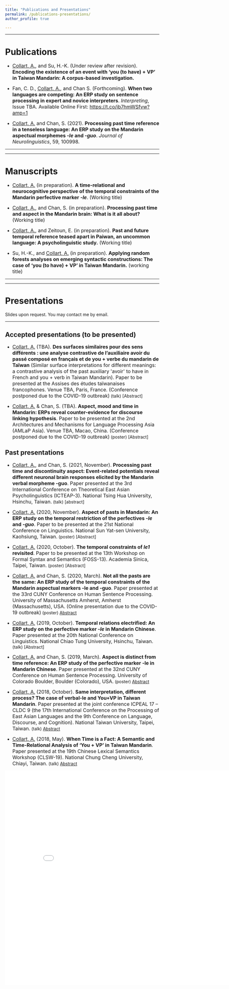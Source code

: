 ```yaml
---
title: "Publications and Presentations"
permalink: /publications-presentations/
author_profile: true

---
```


---
# Publications

* <font size="3"><ins>Collart, A.</ins>, and Su, H.-K. (Under review after revision). <b>Encoding the existence of an event
with ‘you (to have) + VP’ in Taiwan Mandarin: A corpus-based investigation.</b></font>

* <font size="3">Fan, C. D., <ins>Collart, A.</ins>, and Chan S. (Forthcoming). <b>When two languages are competing: An ERP study on sentence processing in
  expert and novice interpreters</b>. <i>Interpreting</i>, Issue TBA. Available Online First: https://t.co/ib7hmWSfvw?amp=1</font>

* <font size="3"><ins>Collart, A.</ins> and Chan, S. (2021). <b>Processing past time reference in a tenseless language: An ERP study on the Mandarin aspectual morphemes <i>-le</i> and <i>-guo</i></b>. <i>Journal of Neurolinguistics</i>, 59, 100998.</font>

---
---
# Manuscripts
* <font size="3"><ins>Collart, A.</ins> (in preparation). <b>A time-relational and neurocognitive perspective of the temporal constraints of the Mandarin perfective marker <i>-le</i></b>. (Working title)</font>

* <font size="3"><ins>Collart, A.</ins>, and Chan, S. (in preparation). <b>Processing past time and aspect in the Mandarin brain: What is it all about?</b> (Working title)</font>

* <font size="3"><ins>Collart, A.</ins>, and Zeitoun, E. (in preparation). <b>Past and future temporal reference teased apart in Paiwan, an uncommon language: A psycholinguistic study.</b> (Working title)</font>

* <font size="3">Su, H.-K., and <ins>Collart, A.</ins> (in preparation). <b>Applying random forests analyses on emerging syntactic constructions: The case of ‘you (to have) + VP’ in Taiwan Mandarin.</b> (working title)</font>

---
---
# Presentations

Slides upon request. You may contact me by email.

---
## Accepted presentations (to be presented)
* <font size="3"><ins>Collart, A.</ins> (TBA). <b>Des surfaces similaires pour des sens différents : une analyse contrastive de l’auxiliaire avoir du passé composé en français et de you + verbe du mandarin de Taïwan</b> (Similar surface interpretations for different meanings: a contrastive analysis of the past auxiliary 'avoir' to have in French and you + verb in Taiwan Mandarin). Paper to be presented at the Assises des études taïwanaises francophones. Venue TBA, Paris, France. (Conference postponed due to the COVID-19 outbreak)</font> (talk) [Abstract]

* <font size="3"><ins>Collart, A.</ins> & Chan, S. (TBA). <b>Aspect, mood and time in Mandarin: ERPs reveal counter-evidence for discourse linking hypothesis</b>. Paper to be presented at the 2nd Architectures and Mechanisms for Language Processing Asia (AMLaP Asia). Venue TBA, Macao, China. (Conference postponed due to the COVID-19 outbreak)</font> (poster) [Abstract]

## Past presentations
* <font size="3"><ins>Collart, A.</ins>, and Chan, S. (2021, November). <b>Processing past time and discontinuity aspect: Event-related potentials reveal different neuronal brain responses elicited by the Mandarin verbal morpheme -guo</b>. Paper presented at the 3rd International Conference on Theoretical East Asian Psycholinguistics (ICTEAP-3). National Tsing Hua University, Hsinchu, Taiwan.</font> (talk) [abstract]

* <font size="3"><ins>Collart, A.</ins> (2020, November). <b>Aspect of pasts in Mandarin: An ERP study on the temporal restriction of the perfectives <i>-le</i> and <i>-guo</i></b>. Paper to be presented at the 21st National Conference on Linguistics. National Sun Yat-sen University, Kaohsiung, Taiwan.</font> (poster) [Abstract]


* <font size="3"><ins>Collart, A.</ins> (2020, October). <b>The temporal constraints of <i>le1</i> revisited</b>. Paper to be presented at the 13th Workshop on Formal Syntax and Semantics (FOSS-13). Academia Sinica, Taipei, Taiwan.</font> (poster) [Abstract]


* <font size="3"><ins>Collart, A.</ins> and Chan, S. (2020, March). <b>Not all the pasts are the same: An ERP study of the temporal constraints of the Mandarin aspectual markers -le and -guo</b>. Paper presented at the 33rd CUNY Conference on Human Sentence Processing. University of Massachusetts Amherst, Amherst (Massachusetts), USA. (Online presentation due to the COVID-19 outbreak)</font> (poster) [Abstract](https://aymeric-collart.github.io/files/CUNY2020_AymericCollart_ShiaohuiChan_FinalAbstract.pdf)


* <font size="3"><ins>Collart, A.</ins> (2019, October). <b>Temporal relations electrified: An ERP study on the perfective marker <i>-le</i> in Mandarin Chinese</b>. Paper presented at the 20th National Conference on Linguistics. National Chiao Tung University, Hsinchu, Taiwan.</font> (talk) [Abstract]


* <font size="3"><ins>Collart, A.</ins> and Chan, S. (2019, March). <b>Aspect is distinct from time reference: An ERP study of the perfective marker -le in Mandarin Chinese</b>. Paper presented at the 32nd CUNY Conference on Human Sentence Processing. University of Colorado Boulder, Boulder (Colorado), USA.</font> (poster) [Abstract](https://aymeric-collart.github.io/files/CUNY2019_AymericCollart_ShiaohuiChan_FinalAbstract.pdf)


* <font size="3"><ins>Collart, A.</ins> (2018, October). <b>Same interpretation, different process? The case of verbal-le and You+VP in Taiwan Mandarin</b>. Paper presented at the joint conference ICPEAL 17 – CLDC 9 (the 17th International Conference on the Processing of East Asian Languages and the 9th Conference on Language, Discourse, and Cognition). National Taiwan University, Taipei, Taiwan.</font> (talk) [Abstract](https://aymeric-collart.github.io/files/ICPEAL17_CLDC9_abstract_final_AymericCollart.pdf) 
      

* <font size="3"><ins>Collart, A.</ins> (2018, May). <b>When Time is a Fact: A Semantic and Time-Relational Analysis of ‘You + VP’ in Taiwan Mandarin</b>. Paper presented at the 19th Chinese Lexical Semantics Workshop (CLSW-19). National Chung Cheng University, Chiayi, Taiwan.</font> (talk) [Abstract](https://aymeric-collart.github.io/files/[NEW-MAY2018_paper11]_When_Time_is_a_Fact_A_Semantic_and_Time_Relational_Analysis_of_‘You_+_VP’_in_Taiwan_Mandarin.pdf) 


<iframe src="/talkmap/map.html" height="700" width="850" style="border:none;"></iframe>

